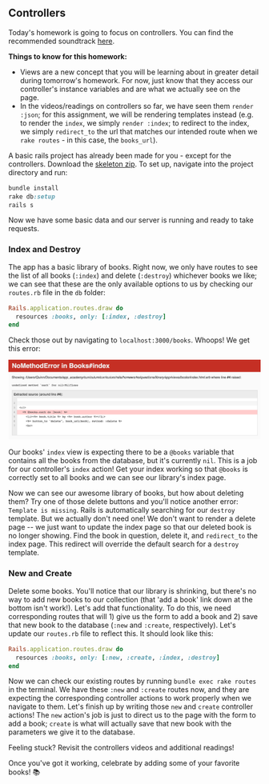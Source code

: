 ## Controllers

Today's homework is going to focus on controllers. You can find the recommended soundtrack [here][controlla-by-drake].

**Things to know for this homework:**
- Views are a new concept that you will be learning about in greater detail during tomorrow's homework. For now, just know that they access our controller's instance variables and are what we actually see on the page.
- In the videos/readings on controllers so far, we have seen them `render :json`; for this assignment, we will be rendering templates instead (e.g. to render the `index`, we simply `render :index`; to redirect to the index, we simply `redirect_to` the url that matches our intended route when we `rake routes` - in this case, the `books_url`).

A basic rails project has already been made for you - except for the controllers. Download the [skeleton zip][skeleton]. To set up, navigate into the project directory and run:
```ruby
bundle install
rake db:setup
rails s
```
Now we have some basic data and our server is running and ready to take requests.

### Index and Destroy

The app has a basic library of books. Right now, we only have routes to see the list of all books (`:index`) and delete (`:destroy`) whichever books we like; we can see that these are the only available options to us by checking our `routes.rb` file in the `db` folder:

```ruby
Rails.application.routes.draw do
  resources :books, only: [:index, :destroy]
end
```

Check those out by navigating to `localhost:3000/books`. Whoops! We get this error:

![image of index error](./public/index_error.png)

Our books' `index` view is expecting there to be a `@books` variable that contains all the books from the database, but it's currently `nil`. This is a job for our controller's `index` action! Get your index working so that `@books` is correctly set to all books and we can see our library's index page.

Now we can see our awesome library of books, but how about deleting them? Try one of those delete buttons and you'll notice another error: `Template is missing`. Rails is automatically searching for our `destroy` template. But we actually don't need one! We don't want to render a delete page -- we just want to update the index page so that our deleted book is no longer showing. Find the book in question, delete it, and `redirect_to` the index page. This redirect will override the default search for a `destroy` template.

### New and Create

Delete some books. You'll notice that our library is shrinking, but there's no way to add new books to our collection (that 'add a book' link down at the bottom isn't work!). Let's add that functionality. To do this, we need corresponding routes that will 1) give us the form to add a book and 2) save that new book to the database (`:new` and `:create`, respectively). Let's update our `routes.rb` file to reflect this. It should look like this:

```ruby
Rails.application.routes.draw do
  resources :books, only: [:new, :create, :index, :destroy]
end
```

Now we can check our existing routes by running `bundle exec rake routes` in the terminal. We have these `:new` and `:create` routes now, and they are expecting the corresponding controller actions to work properly when we navigate to them. Let's finish up by writing those `new` and `create` controller actions! The `new` action's job is just to direct us to the page with the form to add a book; `create` is what will actually save that new book with the parameters we give it to the database.

Feeling stuck? Revisit the controllers videos and additional readings!

Once you've got it working, celebrate by adding some of your favorite books! :books:

[controlla-by-drake]: https://soundcloud.com/octobersveryown/drake-controlla
[skeleton]: ./skeleton.zip?raw=true
